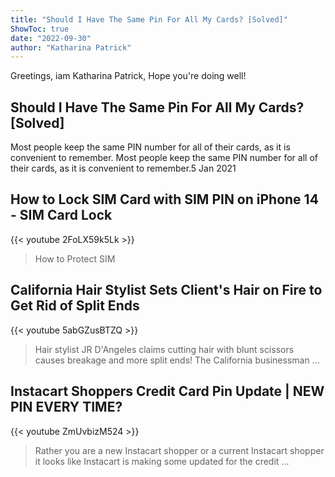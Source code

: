 ```yaml
---
title: "Should I Have The Same Pin For All My Cards? [Solved]"
ShowToc: true 
date: "2022-09-30"
author: "Katharina Patrick" 
---
```


Greetings, iam Katharina Patrick, Hope you're doing well!
## Should I Have The Same Pin For All My Cards? [Solved]
Most people keep the same PIN number for all of their cards, as it is convenient to remember. Most people keep the same PIN number for all of their cards, as it is convenient to remember.5 Jan 2021

## How to Lock SIM Card with SIM PIN on iPhone 14 - SIM Card Lock
{{< youtube 2FoLX59k5Lk >}}
>How to Protect SIM 

## California Hair Stylist Sets Client's Hair on Fire to Get Rid of Split Ends
{{< youtube 5abGZusBTZQ >}}
>Hair stylist JR D'Angeles claims cutting hair with blunt scissors causes breakage and more split ends! The California businessman ...

## Instacart Shoppers Credit Card Pin Update | NEW PIN EVERY TIME?
{{< youtube ZmUvbizM524 >}}
>Rather you are a new Instacart shopper or a current Instacart shopper it looks like Instacart is making some updated for the credit ...

